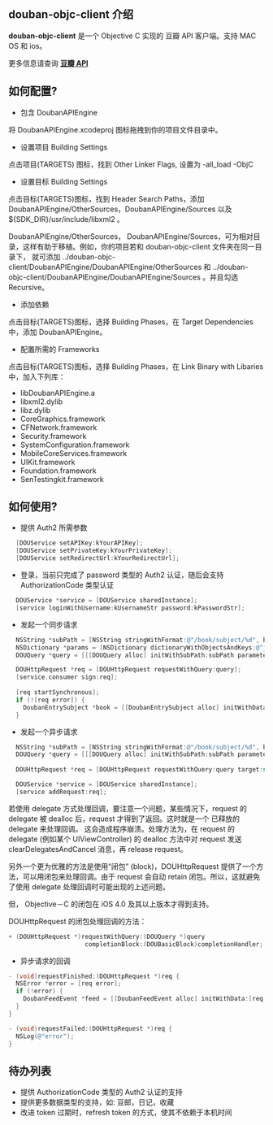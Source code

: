 
[豆瓣 API]: http://www.douban.com/service/

douban-objc-client 介绍
----------------------

**douban-objc-client** 是一个 Objective C 实现的 豆瓣 API 客户端。支持 MAC OS 和 ios。

更多信息请查询 **[豆瓣 API]**



如何配置? 
-------

* 包含 DoubanAPIEngine

将 DoubanAPIEngine.xcodeproj 图标拖拽到你的项目文件目录中。


* 设置项目 Building Settings

点击项目(TARGETS) 图标，找到 Other Linker Flags, 设置为 -all_load -ObjC


* 设置目标 Building Settings

点击目标(TARGETS)图标，找到 Header Search Paths，添加 DoubanAPIEngine/OtherSources，DoubanAPIEngine/Sources 以及 ${SDK_DIR}/usr/include/libxml2 。

DoubanAPIEngine/OtherSources， DoubanAPIEngine/Sources，可为相对目录，这样有助于移植。例如，你的项目若和 douban-objc-client 文件夹在同一目录下， 就可添加 ../douban-objc-client/DoubanAPIEngine/DoubanAPIEngine/OtherSources 和 ../douban-objc-client/DoubanAPIEngine/DoubanAPIEngine/Sources 。并且勾选 Recursive。


* 添加依赖

点击目标(TARGETS)图标，选择 Building Phases，在 Target Dependencies 中，添加 DoubanAPIEngine。


* 配置所需的 Frameworks

点击目标(TARGETS)图标，选择 Building Phases，在 Link Binary with Libaries 中，加入下列库：

  * libDoubanAPIEngine.a
  * libxml2.dylib
  * libz.dylib
  * CoreGraphics.framework
  * CFNetwork.framework
  * Security.framework
  * SystemConfiguration.framework
  * MobileCoreServices.framework
  * UIKit.framework
  * Foundation.framework
  * SenTestingkit.framework



如何使用? 
-------

* 提供 Auth2 所需参数

```objective-c
  [DOUService setAPIKey:kYourAPIKey];
  [DOUService setPrivateKey:kYourPrivateKey];
  [DOUService setRedirectUrl:kYourRedirectUrl];
```


* 登录，当前只完成了 password 类型的 Auth2 认证，随后会支持 AuthorizationCode 类型认证

```objective-c
  DOUService *service = [DOUService sharedInstance];
  [service loginWithUsername:kUsernameStr password:kPasswordStr];  
```


* 发起一个同步请求

```objective-c
  NSString *subPath = [NSString stringWithFormat:@"/book/subject/%d", bookId];
  NSDictionary *params = [NSDictionary dictionaryWithObjectsAndKeys:@"json",@"alt", nil];
  DOUQuery *query = [[[DOUQuery alloc] initWithSubPath:subPath parameters:params] autorelease];

  DOUHttpRequest *req = [DOUHttpRequest requestWithQuery:query];
  [service.consumer sign:req];
  
  [req startSynchronous];
  if (![req error]) {
    DoubanEntrySubject *book = [[DoubanEntrySubject alloc] initWithData:[req responseData]];
  }
```


* 发起一个异步请求

```objective-c
  NSString *subPath = [NSString stringWithFormat:@"/book/subject/%d", bookId];
  DOUQuery *query = [[[DOUQuery alloc] initWithSubPath:subPath parameters:nil] autorelease];
  
  DOUHttpRequest *req = [DOUHttpRequest requestWithQuery:query target:self];

  DOUService *service = [DOUService sharedInstance];
  [service addRequest:req];
```

若使用 delegate 方式处理回调，要注意一个问题，某些情况下，request 的 delegate 被 dealloc 后，request 才得到了返回。这时就是一个 已释放的 delegate 来处理回调。
这会造成程序崩溃。处理方法为，在 request 的 delegate (例如某个 UIViewController) 的 dealloc 方法中对 request 发送 clearDelegatesAndCancel 消息，再 release request。

另外一个更为优雅的方法是使用“闭包” (block)，DOUHttpRequest 提供了一个方法，可以用闭包来处理回调。由于 request 会自动 retain 闭包。所以，这就避免了使用 delegate 处理回调时可能出现的上述问题。

但， Objective－C 的闭包在 iOS 4.0 及其以上版本才得到支持。

DOUHttpRequest 的闭包处理回调的方法：

```objective-c
+ (DOUHttpRequest *)requestWithQuery:(DOUQuery *)query 
                     completionBlock:(DOUBasicBlock)completionHandler;
```



* 异步请求的回调

```objective-c
- (void)requestFinished:(DOUHttpRequest *)req {
  NSError *error = [req error];
  if (!error) {
    DoubanFeedEvent *feed = [[DoubanFeedEvent alloc] initWithData:[req responseData]];
  }
}

- (void)requestFailed:(DOUHttpRequest *)req {
  NSLog(@"error");
}
```



待办列表
-------
  * 提供 AuthorizationCode 类型的 Auth2 认证的支持        
  * 提供更多数据类型的支持，如: 豆邮，日记，收藏
  * 改进 token 过期时，refresh token 的方式，使其不依赖于本机时间

